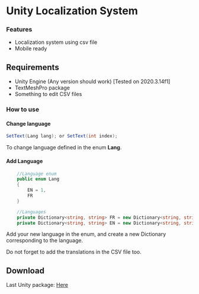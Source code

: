 

# Unity Localization System
### Features

- Localization system using csv file
- Mobile ready

## Requirements
- Unity Engine (Any version should work) [Tested on 2020.3.14f1]
- TextMeshPro package
- Something to edit CSV files

### How to use

#### Change language
```c#
SetText(Lang lang); or SetText(int index);
```
To change language defined in the enum **Lang**.

#### Add Language
```c#
    //Language enum
    public enum Lang
    {
        EN = 1,
        FR
    }

    //Languages
    private Dictionary<string, string> FR = new Dictionary<string, string>();
    private Dictionary<string, string> EN = new Dictionary<string, string>();
```

Add your new language in the enum, and create a new Dictionary corresponding to the language.

Do not forget to add the translations in the CSV file too.

## Download
Last Unity package: [Here](https://github.com/StephenGrosjean/Unity-Localization-System/raw/master/Builds/LocalizationSystem.unitypackage)
